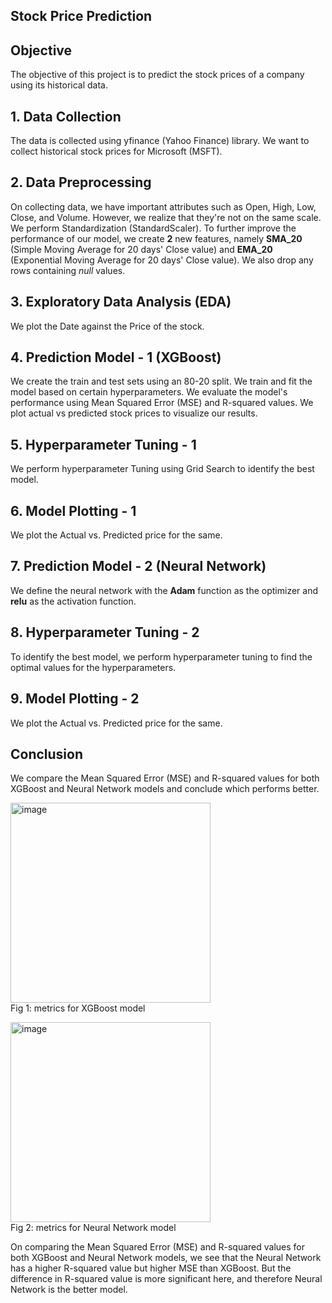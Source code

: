 ## Stock Price Prediction

## Objective
The objective of this project is to predict the stock prices of a company using its historical data.

## 1. Data Collection
The data is collected using yfinance (Yahoo Finance) library.
We want to collect historical stock prices for Microsoft (MSFT).

## 2. Data Preprocessing 
On collecting data, we have important attributes such as Open, High, Low, Close, and Volume.
However, we realize that they're not on the same scale. We perform Standardization (StandardScaler).
To further improve the performance of our model, we create **2** new features, namely **SMA_20** (Simple Moving Average for 20 days' Close value) and **EMA_20** (Exponential Moving Average for 20 days' Close value).
We also drop any rows containing *null* values.

## 3. Exploratory Data Analysis (EDA)
We plot the Date against the Price of the stock.

## 4. Prediction Model - 1 (XGBoost)
We create the train and test sets using an 80-20 split.
We train and fit the model based on certain hyperparameters. We evaluate the model's performance using Mean Squared Error (MSE) and R-squared values.
We plot actual vs predicted stock prices to visualize our results.

## 5. Hyperparameter Tuning - 1
We perform hyperparameter Tuning using Grid Search to identify the best model.

## 6. Model Plotting - 1
We plot the Actual vs. Predicted price for the same.

## 7. Prediction Model - 2 (Neural Network)
We define the neural network with the **Adam** function as the optimizer and **relu** as the activation function.

## 8. Hyperparameter Tuning - 2
To identify the best model, we perform hyperparameter tuning to find the optimal values for the hyperparameters.

## 9. Model Plotting - 2
We plot the Actual vs. Predicted price for the same.

## Conclusion
We compare the Mean Squared Error (MSE) and R-squared values for both XGBoost and Neural Network models and conclude which performs better.

<img width="320" alt="image" src="https://github.com/mrohan2203/stock-price-prediction/assets/70047636/91546114-bb3e-4bd6-925d-5162cb15b151"><br>
Fig 1: metrics for XGBoost model<br>

<img width="320" alt="image" src="https://github.com/mrohan2203/stock-price-prediction/assets/70047636/b0d63e13-f309-4751-a417-88528ff13010"><br>
Fig 2: metrics for Neural Network model<br>

On comparing the Mean Squared Error (MSE) and R-squared values for both XGBoost and Neural Network models, we see that the Neural Network has a higher R-squared value but higher MSE than XGBoost. But the difference in R-squared value is more significant here, and therefore Neural Network is the better model.



